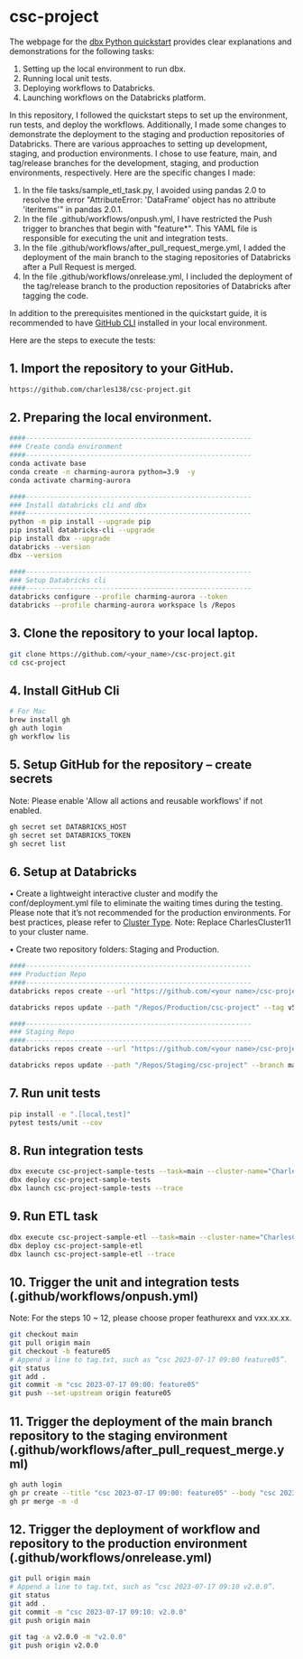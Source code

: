 # csc-project

The webpage for the [dbx Python quickstart](https://dbx.readthedocs.io/en/latest/guides/python/python_quickstart/) provides clear explanations and demonstrations for the following tasks:
1) Setting up the local environment to run dbx.
2) Running local unit tests.
3) Deploying workflows to Databricks.
4) Launching workflows on the Databricks platform.

In this repository, I followed the quickstart steps to set up the environment, run tests, and deploy the workflows. Additionally, I made some changes to demonstrate the deployment to the staging and production repositories of Databricks. There are various approaches to setting up development, staging, and production environments. I chose to use feature, main, and tag/release branches for the development, staging, and production environments, respectively. Here are the specific changes I made:
1) In the file tasks/sample_etl_task.py, I avoided using pandas 2.0 to resolve the error "AttributeError: 'DataFrame' object has no attribute 'iteritems'" in pandas 2.0.1.
2) In the file .github/workflows/onpush.yml, I have restricted the Push trigger to branches that begin with "feature*". This YAML file is responsible for executing the unit and integration tests.
3) In the file .github/workflows/after_pull_request_merge.yml, I added the deployment of the main branch to the staging repositories of Databricks after a Pull Request is merged.
4) In the file .github/workflows/onrelease.yml, I included the deployment of the tag/release branch to the production repositories of Databricks after tagging the code.

In addition to the prerequisites mentioned in the quickstart guide, it is recommended to have [GitHub CLI](https://cli.github.com/) installed in your local environment.

Here are the steps to execute the tests:

## 1.	Import the repository to your GitHub. 
```bash
https://github.com/charles138/csc-project.git
```

## 2.	Preparing the local environment.
```bash
####--------------------------------------------------------
### Create conda environment
####--------------------------------------------------------
conda activate base
conda create -n charming-aurora python=3.9  -y
conda activate charming-aurora

####--------------------------------------------------------
### Install databricks cli and dbx
####--------------------------------------------------------
python -m pip install --upgrade pip
pip install databricks-cli --upgrade
pip install dbx --upgrade
databricks --version
dbx --version

####--------------------------------------------------------
### Setup Databricks cli
####--------------------------------------------------------
databricks configure --profile charming-aurora --token
databricks --profile charming-aurora workspace ls /Repos
```

## 3.	Clone the repository to your local laptop.
```bash
git clone https://github.com/<your_name>/csc-project.git
cd csc-project
```

## 4.	Install GitHub Cli 
```bash
# For Mac
brew install gh
gh auth login
gh workflow lis
```

## 5.	Setup GitHub for the repository – create secrets
Note: Please enable 'Allow all actions and reusable workflows' if not enabled.
```bash
gh secret set DATABRICKS_HOST
gh secret set DATABRICKS_TOKEN
gh secret list
```

## 6.	Setup at Databricks
•	Create a lightweight interactive cluster and modify the conf/deployment.yml file to eliminate the waiting times during the testing. Please note that it’s not recommended for the production environments. For best practices, please refer to [Cluster Type](https://dbx.readthedocs.io/en/latest/concepts/cluster_types/). Note: Replace CharlesCluster11 to your cluster name.

•	Create two repository folders: Staging and Production.
```bash
####--------------------------------------------------------
### Production Repo
####--------------------------------------------------------
databricks repos create --url "https://github.com/<your name>/csc-project.git" --provider gitHub --path "/Repos/Production/csc-project" --profile charming-aurora

databricks repos update --path "/Repos/Production/csc-project" --tag v5.0.0 --profile charming-aurora

####--------------------------------------------------------
### Staging Repo
####--------------------------------------------------------
databricks repos create --url "https://github.com/<your name>/csc-project.git" --provider gitHub --path "/Repos/Staging/csc-project" --profile charming-aurora

databricks repos update --path "/Repos/Staging/csc-project" --branch main --profile charming-aurora
```

## 7.	Run unit tests
```bash
pip install -e ".[local,test]"
pytest tests/unit --cov
```

## 8.	Run integration tests
```bash
dbx execute csc-project-sample-tests --task=main --cluster-name="CharlesCluster11"
dbx deploy csc-project-sample-tests
dbx launch csc-project-sample-tests --trace
```

## 9.	Run ETL task
```bash
dbx execute csc-project-sample-etl --task=main --cluster-name="CharlesCluster11"
dbx deploy csc-project-sample-etl 
dbx launch csc-project-sample-etl --trace
```

## 10.	Trigger the unit and integration tests (.github/workflows/onpush.yml)
Note: For the steps 10 ~ 12, please choose proper feathurexx and vxx.xx.xx. 
```bash
git checkout main
git pull origin main
git checkout -b feature05
# Append a line to tag.txt, such as “csc 2023-07-17 09:00 feature05”.
git status
git add .
git commit -m "csc 2023-07-17 09:00: feature05"
git push --set-upstream origin feature05
```

## 11.	Trigger the deployment of the main branch repository to the staging environment (.github/workflows/after_pull_request_merge.yml)
```bash
gh auth login
gh pr create --title "csc 2023-07-17 09:00: feature05" --body "csc 2023-07-17 09:00: feature05"
gh pr merge -m -d
```

## 12.	Trigger the deployment of workflow and repository to the production environment (.github/workflows/onrelease.yml)
```bash
git pull origin main
# Append a line to tag.txt, such as “csc 2023-07-17 09:10 v2.0.0”.
git status
git add .
git commit -m "csc 2023-07-17 09:10: v2.0.0"
git push origin main

git tag -a v2.0.0 -m "v2.0.0"
git push origin v2.0.0
```


